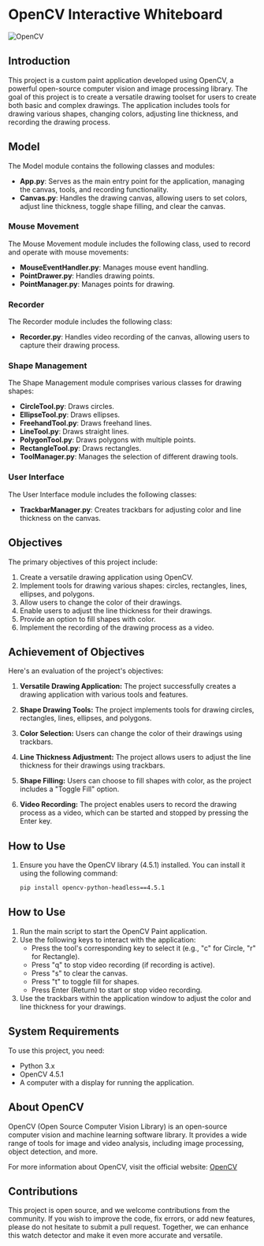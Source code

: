 # OpenCV Interactive Whiteboard

![OpenCV](https://img.shields.io/badge/OpenCV-4.5.1-blue)

## Introduction

This project is a custom paint application developed using OpenCV, a powerful open-source computer vision and image processing library. The goal of this project is to create a versatile drawing toolset for users to create both basic and complex drawings. The application includes tools for drawing various shapes, changing colors, adjusting line thickness, and recording the drawing process.

## Model

The Model module contains the following classes and modules:

- **App.py**: Serves as the main entry point for the application, managing the canvas, tools, and recording functionality.
- **Canvas.py**: Handles the drawing canvas, allowing users to set colors, adjust line thickness, toggle shape filling, and clear the canvas.

### Mouse Movement

The Mouse Movement module includes the following class, used to record and operate with mouse movements:

- **MouseEventHandler.py**: Manages mouse event handling.
- **PointDrawer.py**: Handles drawing points.
- **PointManager.py**: Manages points for drawing.

### Recorder

The Recorder module includes the following class:

- **Recorder.py**: Handles video recording of the canvas, allowing users to capture their drawing process.

### Shape Management

The Shape Management module comprises various classes for drawing shapes:

- **CircleTool.py**: Draws circles.
- **EllipseTool.py**: Draws ellipses.
- **FreehandTool.py**: Draws freehand lines.
- **LineTool.py**: Draws straight lines.
- **PolygonTool.py**: Draws polygons with multiple points.
- **RectangleTool.py**: Draws rectangles.
- **ToolManager.py**: Manages the selection of different drawing tools.

### User Interface

The User Interface module includes the following classes:

- **TrackbarManager.py**: Creates trackbars for adjusting color and line thickness on the canvas.

## Objectives

The primary objectives of this project include:
1. Create a versatile drawing application using OpenCV.
2. Implement tools for drawing various shapes: circles, rectangles, lines, ellipses, and polygons.
3. Allow users to change the color of their drawings.
4. Enable users to adjust the line thickness for their drawings.
5. Provide an option to fill shapes with color.
6. Implement the recording of the drawing process as a video.

## Achievement of Objectives

Here's an evaluation of the project's objectives:

1. **Versatile Drawing Application:** The project successfully creates a drawing application with various tools and features.
   
2. **Shape Drawing Tools:** The project implements tools for drawing circles, rectangles, lines, ellipses, and polygons.

3. **Color Selection:** Users can change the color of their drawings using trackbars.

4. **Line Thickness Adjustment:** The project allows users to adjust the line thickness for their drawings using trackbars.

5. **Shape Filling:** Users can choose to fill shapes with color, as the project includes a "Toggle Fill" option.

6. **Video Recording:** The project enables users to record the drawing process as a video, which can be started and stopped by pressing the Enter key.

## How to Use

1. Ensure you have the OpenCV library (4.5.1) installed. You can install it using the following command:
   
   ```bash
   pip install opencv-python-headless==4.5.1
   ```
## How to Use

1. Run the main script to start the OpenCV Paint application.
2. Use the following keys to interact with the application:
   - Press the tool's corresponding key to select it (e.g., "c" for Circle, "r" for Rectangle).
   - Press "q" to stop video recording (if recording is active).
   - Press "s" to clear the canvas.
   - Press "t" to toggle fill for shapes.
   - Press Enter (Return) to start or stop video recording.
3. Use the trackbars within the application window to adjust the color and line thickness for your drawings.

## System Requirements

To use this project, you need:
- Python 3.x
- OpenCV 4.5.1
- A computer with a display for running the application.

## About OpenCV

OpenCV (Open Source Computer Vision Library) is an open-source computer vision and machine learning software library. It provides a wide range of tools for image and video analysis, including image processing, object detection, and more.

For more information about OpenCV, visit the official website: [OpenCV](https://opencv.org)

## Contributions

This project is open source, and we welcome contributions from the community. If you wish to improve the code, fix errors, or add new features, please do not hesitate to submit a pull request. Together, we can enhance this watch detector and make it even more accurate and versatile.
